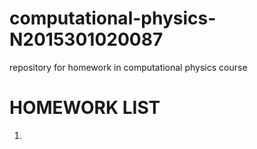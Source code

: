 # computational-physics-N2015301020087
repository for homework in computational physics course
# HOMEWORK LIST
1.
